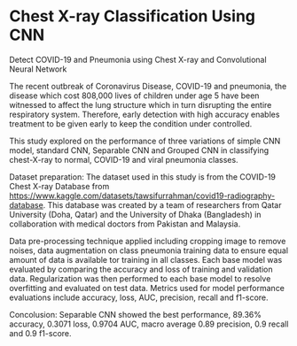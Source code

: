 # Chest X-ray Classification Using CNN
Detect COVID-19 and Pneumonia using Chest X-ray and Convolutional Neural Network

The recent outbreak of Coronavirus Disease, COVID-19 and pneumonia, the disease which cost 808,000 lives of children under age 5 have been witnessed to affect the lung structure which in turn disrupting the entire respiratory system. Therefore, early detection with high accuracy enables treatment to be given early to keep the condition under controlled.

This study explored on the performance of three variations of simple CNN model, standard CNN, Separable CNN and Grouped CNN in classifying chest-X-ray to normal, COVID-19 and viral pneumonia classes. 

Dataset preparation:
The dataset used in this study is from the COVID-19 Chest X-ray Database from https://www.kaggle.com/datasets/tawsifurrahman/covid19-radiography-database. This database was created by a team of researchers from Qatar University (Doha, Qatar) and the University of Dhaka (Bangladesh) in collaboration with medical doctors from Pakistan and Malaysia.

Data pre-processing technique applied including cropping image to remove noises, data augmentation on class pneumonia training data to ensure equal amount of data is available tor training in all classes. Each base model was evaluated by comparing the accuracy and loss of training and validation data. Regularization was then performed to each base model to resolve overfitting and evaluated on test data. Metrics used for model performance evaluations include accuracy, loss, AUC, precision, recall and f1-score.

Concolusion:
Separable CNN showed the best performance, 89.36% accuracy, 0.3071 loss, 0.9704 AUC, macro average 0.89 precision, 0.9 recall and 0.9 f1-score.
